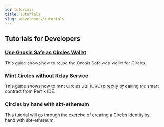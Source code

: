 ```yaml
---
id: tutorials
title: Tutorials
slug: /developers/tutorials
---
```


## Tutorials for Developers

### [Use Gnosis Safe as Circles Wallet](tutorials/gnosis-safe-as-wallet.md)

This guide shows how to reuse the Gnosis Safe web wallet for Circles.

### [Mint Circles without Relay Service](tutorials/mint-crc-no-relay-service.md)

This guide shows how to mint Circles UBI (CRC) directly by calling the smart contract from Remix IDE.

### [Circles by hand with sbt-ethereum](tutorials/circles-by-hand-with-sbt-ethereum.md)

This tutorial will go through the exercise of creating a Circles identity by hand with sbt-ethereum.



